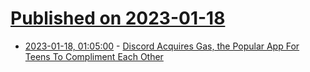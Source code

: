 # [Published on 2023-01-18](index.md)

* [2023-01-18, 01:05:00](https://tech.slashdot.org/story/23/01/17/2257229/discord-acquires-gas-the-popular-app-for-teens-to-compliment-each-other?utm_source=rss1.0mainlinkanon&utm_medium=feed) - [Discord Acquires Gas, the Popular App For Teens To Compliment Each Other](https://tech.slashdot.org/story/23/01/17/2257229/discord-acquires-gas-the-popular-app-for-teens-to-compliment-each-other?utm_source=rss1.0mainlinkanon&utm_medium=feed)
